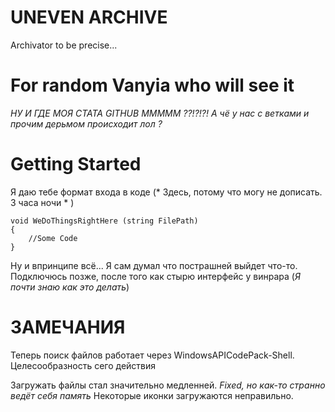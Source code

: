# UNEVEN ARCHIVE
Archivator to be precise... 
# For random Vanyia who will see it

*НУ И ГДЕ МОЯ СТАТА GITHUB МММММ ??!?!?! А чё у нас с ветками и прочим дерьмом происходит лол ?*

# Getting Started

Я даю тебе формат входа в коде (* Здесь, потому что могу не дописать. 3 часа ночи * )

```
void WeDoThingsRightHere (string FilePath)
{
	//Some Code
}
```
Ну и впринципе всё... Я сам думал что пострашней выйдет что-то. Подключюсь позже, после того как стырю интерфейс у винрара (*Я почти знаю как это делать*)

# ЗАМЕЧАНИЯ

Теперь поиск файлов работает через WindowsAPICodePack-Shell.
Целесообразность сего действия 

Загружать файлы стал значительно медленней. *Fixed, но как-то странно ведёт себя память*
Некоторые иконки загружаются неправильно.

